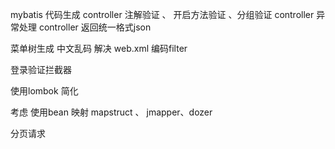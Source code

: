 

mybatis  代码生成
controller  注解验证 、   开启方法验证 、分组验证
controller  异常处理
controller  返回统一格式json

菜单树生成
中文乱码  解决    web.xml 编码filter

登录验证拦截器

使用lombok 简化

考虑 使用bean 映射  mapstruct 、 jmapper、dozer

分页请求







